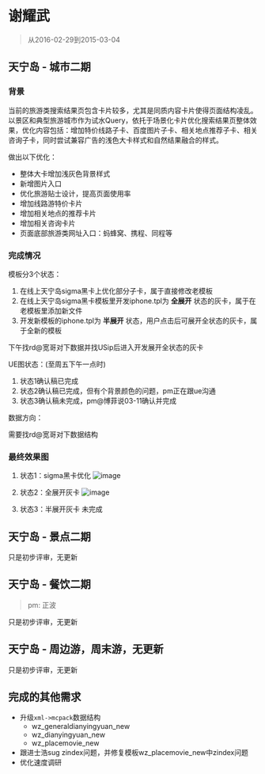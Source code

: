 # 谢耀武

> 从2016-02-29到2015-03-04

## 天宁岛 - 城市二期

### 背景

当前的旅游类搜索结果页包含卡片较多，尤其是同质内容卡片使得页面结构凌乱。以景区和典型旅游城市作为试水Query，依托于场景化卡片优化搜索结果页整体效果，优化内容包括：增加特价线路子卡、百度图片子卡、相关地点推荐子卡、相关咨询子卡，同时尝试兼容广告的浅色大卡样式和自然结果融合的样式。

做出以下优化：

* 整体大卡增加浅灰色背景样式
* 新增图片入口
* 优化旅游贴士设计，提高页面使用率
* 增加线路游特价卡片
* 增加相关地点的推荐卡片
* 增加相关咨询卡片
* 页面底部旅游类网址入口：蚂蜂窝、携程、同程等

### 完成情况

模板分3个状态：

1. 在线上天宁岛sigma黑卡上优化部分子卡，属于直接修改老模板
1. 在线上天宁岛sigma黑卡模板里开发iphone.tpl为 **全展开** 状态的灰卡，属于在老模板里添加新文件
1. 开发新模板的iphone.tpl为 **半展开** 状态，用户点击后可展开全状态的灰卡，属于全新的模板

下午找rd@宽哥对下数据并找USip后进入开发展开全状态的灰卡

UE图状态：(至周五下午一点时)

1. 状态1确认稿已完成
1. 状态2确认稿已完成，但有个背景颜色的问题，pm正在跟ue沟通
1. 状态3确认稿未完成，pm@博菲说03-11确认并完成

数据方向：

需要找rd@宽哥对下数据结构

### 最终效果图

1. 状态1：sigma黑卡优化
![image](http://gitlab.baidu.com/psfe/ala-weeklyreport/uploads/751bb697307356cb7bd02b732e827bad/image.png)

1. 状态2：全展开灰卡
![image](http://gitlab.baidu.com/psfe/ala-weeklyreport/uploads/53afe9667fb48548d96a2dae970893a2/image.png)

1. 状态3：半展开灰卡
未完成


## 天宁岛 - 景点二期

只是初步评审，无更新

## 天宁岛 - 餐饮二期

> pm: 正波

只是初步评审，无更新

## 天宁岛 - 周边游，周末游，无更新

只是初步评审，无更新

## 完成的其他需求

* 升级`xml->mcpack`数据结构
    * wz_generaldianyingyuan_new
    * wz_dianyingyuan_new
    * wz_placemovie_new
* 跟进士浩sug zindex问题，并修复模板wz_placemovie_new中zindex问题
* 优化速度调研